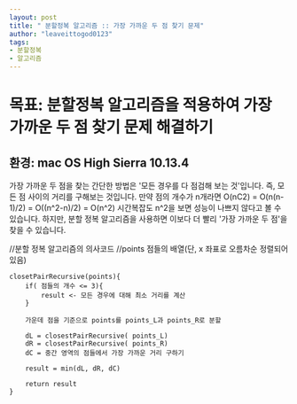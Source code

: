 ```yaml
---
layout: post
title: " 분할정복 알고리즘 :: 가장 가까운 두 점 찾기 문제"
author: "leaveittogod0123"
tags:
- 분할정복
- 알고리즘
---
```


# 목표: 분할정복 알고리즘을 적용하여 가장 가까운 두 점 찾기 문제 해결하기
## 환경: mac OS High Sierra 10.13.4

가장 가까운 두 점을 찾는 간단한 방법은 '모든 경우를 다 점검해 보는 것'입니다. 즉, 모든 점 사이의 거리를 구해보는 것입니다. 
만약 점의 개수가 n개라면 O(nC2) = O(n(n-1)/2) = O((n^2-n)/2) = O(n^2)
시간복잡도 n^2을 보면 성능이 나쁘지 않다고 볼 수 있습니다. 하지만, 분할 정복 알고리즘을 사용하면 이보다 더 빨리 '가장 가까운 두 점'을 찾을 수 있습니다.

//분할 정복 알고리즘의 의사코드
//points 점들의 배열(단, x 좌표로 오름차순 정렬되어있음)
~~~
closetPairRecursive(points){
	if( 점들의 개수 <= 3){
		result <- 모든 경우에 대해 최소 거리를 계산
	}

	가운데 점을 기준으로 points를 points_L과 points_R로 분할

	dL = closestPairRecursive( points_L)
	dR = closestPairRecursive( points_R)
	dC = 중간 영역의 점들에서 가장 가까운 거리 구하기

	result = min(dL, dR, dC)

	return result
}
~~~
